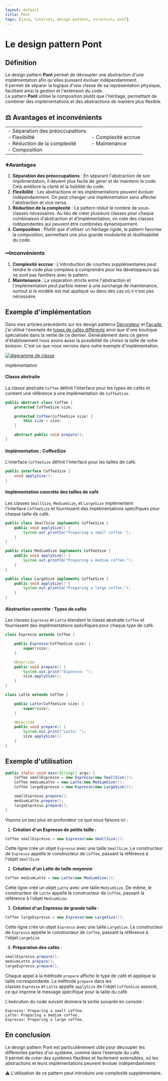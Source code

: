 ```yaml
---
layout: default
title: Pont
tags: [java, tutoriel, design pattern, structure, pont]
---
```


# Le design pattern Pont

## Définition

Le design pattern **Pont** permet de découpler une abstraction d'une implémentation afin qu'elles puissent évoluer indépendamment.  
Il permet de séparer la logique d'une classe de sa représentation physique, facilitant ainsi la gestion et l'extension du code.  
Le pattern **Pont** utilise la composition plutôt que l'héritage, permettant de combiner des implémentations et des abstractions de manière plus flexible.

## ⚖️ Avantages et inconvénients

|   |   |
|---|---|
|- Séparation des préoccupations<br>- Flexibilité<br>- Réduction de la complexité<br>- Composition|- Complexité accrue<br>- Maintenance|

### ➕Avantages

1. **Séparation des préoccupations** : En séparant l'abstraction de son implémentation, il devient plus facile de gérer et de maintenir le code. Cela améliore la clarté et la lisibilité du code.
2. **Flexibilité** : Les abstractions et les implémentations peuvent évoluer indépendamment. On peut changer une implémentation sans affecter l'abstraction et vice versa.
3. **Réduction de la complexité** : Le pattern réduit le nombre de sous-classes nécessaires. Au lieu de créer plusieurs classes pour chaque combinaison d'abstraction et d'implémentation, on crée des classes indépendantes qui peuvent être combinées dynamiquement.
4. **Composition** : Plutôt que d'utiliser un héritage rigide, le pattern favorise la composition, permettant une plus grande modularité et réutilisabilité du code.

### ➖Inconvénients

1. **Complexité accrue** : L'introduction de couches supplémentaires peut rendre le code plus complexe à comprendre pour les développeurs qui ne sont pas familiers avec le pattern.
2. **Maintenance** : La séparation stricte entre l'abstraction et l'implémentation peut parfois mener à une surcharge de maintenance, surtout si le modèle est mal appliqué ou dans des cas où il n'est pas nécessaire.

## Exemple d'implémentation

Dans mes articles précédents sur les design patterns [Décorateur](https://www.sfeir.dev/back/les-design-patterns-structurels-decorateur/) et [Façade](https://www.sfeir.dev/back/les-design-patterns-structurels-facade/), j'ai utilisé l'exemple de [types de cafés différents](https://www.sfeir.dev/back/les-design-patterns-structurels-decorateur/) ainsi que d'une boutique spécialisée dans la vente de ce dernier. Généralement dans ce genre d'établissement nous avons aussi la possibilité de choisir la taille de notre boisson. C'est ce que nous verrons dans notre exemple d'implémentation.

[![diagramme de classe](https://www.sfeir.dev/content/images/2024/06/bridge.drawio.png)](https://www.sfeir.dev/content/images/2024/06/bridge.drawio.png)

implémentation

#### Classe abstraite

La classe abstraite `Coffee` définit l'interface pour les types de cafés et contient une référence à une implémentation de `CoffeeSize`.

```java
public abstract class Coffee {
    protected CoffeeSize size;

    protected Coffee(CoffeeSize size) {
        this.size = size;
    }

    abstract public void prepare();
}
```

#### Implémentation : CoffeeSize

L'interface `CoffeeSize` définit l'interface pour les tailles de café.

```java
public interface CoffeeSize {
    void applySize();
}
```

#### Implémentation concrète des tailles de café

Les classes `SmallSize`, `MediumSize`, et `LargeSize` implémentent l'interface `CoffeeSize` et fournissent des implémentations spécifiques pour chaque taille de café.

```java
public class SmallSize implements CoffeeSize {
    public void applySize() {
        System.out.println("Preparing a small coffee.");
    }
}

public class MediumSize implements CoffeeSize {
    public void applySize() {
        System.out.println("Preparing a medium coffee.");
    }
}

public class LargeSize implements CoffeeSize {
    public void applySize() {
        System.out.println("Preparing a large coffee.");
    }
}
```

#### Abstraction concrète : Types de cafés

Les classes `Espresso` et `Latte` étendent la classe abstraite `Coffee` et fournissent des implémentations spécifiques pour chaque type de café.

```java
class Espresso extends Coffee {

    public Espresso(CoffeeSize size) {
        super(size);
    }

    @Override
    public void prepare() {
        System.out.print("Espresso: ");
        size.applySize();
    }
}

class Latte extends Coffee {

    public Latte(CoffeeSize size) {
        super(size);
    }

    @Override
    public void prepare() {
        System.out.print("Latte: ");
        size.applySize();
    }
}
```

## Exemple d'utilisation

```java
public static void main(String[] args) {
    Coffee smallEspresso = new Espresso(new SmallSize());
    Coffee mediumLatte = new Latte(new MediumSize());
    Coffee largeEspresso = new Espresso(new LargeSize());

    smallEspresso.prepare();
    mediumLatte.prepare();
    largeEspresso.prepare();
}
```

Voyons un peu plus en profondeur ce que nous faisons ici :

1. **Création d'un Espresso de petite taille :**

```java
Coffee smallEspresso = new Espresso(new SmallSize());
```

Cette ligne crée un objet `Espresso` avec une taille `SmallSize`. Le constructeur de `Espresso` appelle le constructeur de `Coffee`, passant la référence à l'objet `SmallSize`

2. **Création d'un Latte de taille moyenne** :

```java
Coffee mediumLatte = new Latte(new MediumSize());
```

Cette ligne crée un objet `Latte` avec une taille `MediumSize`. De même, le constructeur de `Latte` appelle le constructeur de `Coffee`, passant la référence à l'objet `MediumSize`.

3. **Création d'un Espresso de grande taille** :

```java
Coffee largeEspresso = new Espresso(new LargeSize());
```

Cette ligne crée un objet `Espresso` avec une taille `LargeSize`. Le constructeur de `Espresso` appelle le constructeur de `Coffee`, passant la référence à l'objet `LargeSize`.

4. **Préparation des cafés** :

```java
smallEspresso.prepare();
mediumLatte.prepare();
largeEspresso.prepare();
```

Chaque appel à la méthode `prepare` affiche le type de café et applique la taille correspondante. La méthode `prepare` dans les classes `Espresso` et `Latte` appelle `applySize` de l'objet `CoffeeSize` associé, ce qui imprime le message spécifique pour la taille du café.

L'exécution du code suivant donnera la sortie suivante en console :

```text
Espresso: Preparing a small coffee.
Latte: Preparing a medium coffee.
Espresso: Preparing a large coffee.
```

## En conclusion

Le design pattern Pont est particulièrement utile pour découpler les différentes parties d'un système, comme dans l'exemple du café.  
Il permet de créer des systèmes flexibles et facilement extensibles, où les abstractions et leurs implémentations peuvent évoluer indépendamment.

⚠️ L'utilisation de ce pattern peut introduire une complexité supplémentaire.